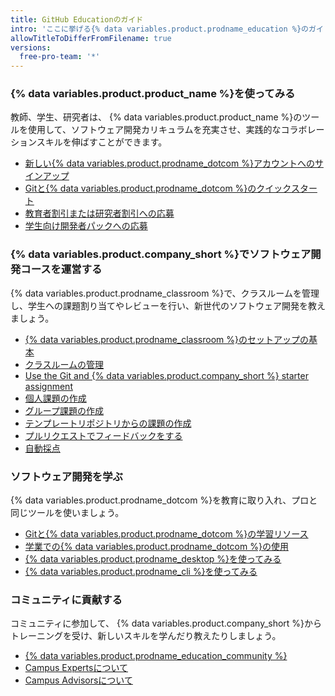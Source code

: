```yaml
---
title: GitHub Educationのガイド
intro: 'ここに挙げる{% data variables.product.prodname_education %}のガイドは、{% data variables.product.product_name %}とソフトウェア開発の両方を教える・学ぶために役立ちます。'
allowTitleToDifferFromFilename: true
versions:
  free-pro-team: '*'
---
```


### {% data variables.product.product_name %}を使ってみる

教師、学生、研究者は、 {% data variables.product.product_name %}のツールを使用して、ソフトウェア開発カリキュラムを充実させ、実践的なコラボレーションスキルを伸ばすことができます。

- [新しい{% data variables.product.prodname_dotcom %}アカウントへのサインアップ](/github/getting-started-with-github/signing-up-for-a-new-github-account)
- [Gitと{% data variables.product.prodname_dotcom %}のクイックスタート ](/github/getting-started-with-github/quickstart)
- [教育者割引または研究者割引への応募](/education/explore-the-benefits-of-teaching-and-learning-with-github-education/apply-for-an-educator-or-researcher-discount)
- [学生向け開発者パックへの応募](/education/explore-the-benefits-of-teaching-and-learning-with-github-education/apply-for-a-student-developer-pack)

### {% data variables.product.company_short %}でソフトウェア開発コースを運営する

{% data variables.product.prodname_classroom %}で、クラスルームを管理し、学生への課題割り当てやレビューを行い、新世代のソフトウェア開発を教えましょう。

- [{% data variables.product.prodname_classroom %}のセットアップの基本 ](/education/manage-coursework-with-github-classroom/basics-of-setting-up-github-classroom)
- [クラスルームの管理](/education/manage-coursework-with-github-classroom/manage-classrooms)
- [Use the Git and {% data variables.product.company_short %} starter assignment](/education/manage-coursework-with-github-classroom/use-the-git-and-github-starter-assignment)
- [個人課題の作成](/education/manage-coursework-with-github-classroom/create-an-individual-assignment)
- [グループ課題の作成](/education/manage-coursework-with-github-classroom/create-a-group-assignment)
- [テンプレートリポジトリからの課題の作成](/education/manage-coursework-with-github-classroom/create-an-assignment-from-a-template-repository)
- [プルリクエストでフィードバックをする](/education/manage-coursework-with-github-classroom/leave-feedback-with-pull-requests)
- [自動採点](/education/manage-coursework-with-github-classroom/use-autograding)

### ソフトウェア開発を学ぶ

{% data variables.product.prodname_dotcom %}を教育に取り入れ、プロと同じツールを使いましょう。

- [Gitと{% data variables.product.prodname_dotcom %}の学習リソース](/github/getting-started-with-github/git-and-github-learning-resources)
- [学業での{% data variables.product.prodname_dotcom %}の使用](/education/explore-the-benefits-of-teaching-and-learning-with-github-education/use-github-for-your-schoolwork)
- [{% data variables.product.prodname_desktop %}を使ってみる](/desktop)
- [{% data variables.product.prodname_cli %}を使ってみる](/github/getting-started-with-github/github-cli)

### コミュニティに貢献する

コミュニティに参加して、 {% data variables.product.company_short %}からトレーニングを受け、新しいスキルを学んだり教えたりしましょう。

- [{% data variables.product.prodname_education_community %}](https://education.github.community)
- [Campus Expertsについて](/education/explore-the-benefits-of-teaching-and-learning-with-github-education/about-campus-experts)
- [Campus Advisorsについて](/education/explore-the-benefits-of-teaching-and-learning-with-github-education/about-campus-advisors)
